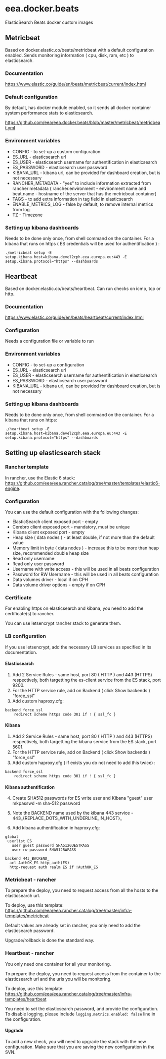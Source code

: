 # eea.docker.beats
ElasticSearch Beats docker custom images



## Metricbeat

Based on docker.elastic.co/beats/metricbeat with a default configuration enabled. Sends monitoring information ( cpu, disk, ram, etc ) to elasticsearch.

### Documentation

https://www.elastic.co/guide/en/beats/metricbeat/current/index.html

### Default configuration

By default, has docker module enabled, so it sends all docker container system performance stats to elasticsearch.

https://github.com/eea/eea.docker.beats/blob/master/metricbeat/metricbeat.yml

### Environment variables

*   CONFIG - to set-up a custom configuration
*   ES_URL - elasticsearch url
*   ES_USER - elasticsearch username for authentification in elasticsearch
*   ES_PASSWORD - elasticsearch user password
*   KIBANA_URL - kibana url, can be provided for dashboard creation, but is not necessary
*   RANCHER_METADATA - "yes" to include information extracted from rancher metadata ( rancher.environment - environment name and beat.name - hostname of the server that has the metricbeat container)
*   TAGS - to add extra information in tag field in elasticsearch
*   ENABLE_METRICS_LOG - false by default, to remove internal metrics from log
*   TZ - Timezone


### Setting up kibana dashboards

Needs to be done only once, from shell command on the container. For a kibana that runs on https ( ES credentials will be used for authentification ) :

    ./metricbeat setup -E setup.kibana.host=kibana.devel2cph.eea.europa.eu:443 -E setup.kibana.protocol="https" --dashboards

## Heartbeat

Based on docker.elastic.co/beats/heartbeat. Can run checks on icmp, tcp or http. 

### Documentation

https://www.elastic.co/guide/en/beats/heartbeat/current/index.html

### Configuration

Needs a configuration file or variable to run


### Environment variables

*   CONFIG - to set-up a configuration
*   ES_URL - elasticsearch url
*   ES_USER - elasticsearch username for authentification in elasticsearch
*   ES_PASSWORD - elasticsearch user password
*   KIBANA_URL - kibana url, can be provided for dashboard creation, but is not necessary

### Setting up kibana dashboards

Needs to be done only once, from shell command on the container. For a kibana that runs on https:

    ./heartbeat setup -E setup.kibana.host=kibana.devel2cph.eea.europa.eu:443 -E setup.kibana.protocol="https" --dashboards

## Setting up elasticsearch stack

### Rancher template
In rancher, use the Elastic 6 stack: https://github.com/eea/eea.rancher.catalog/tree/master/templates/elastic6-engine.

### Configuration

You can use the default configuration with the following changes:


* ElasticSearch client exposed port - empty
* Cerebro  client exposed port - mandatory, must be unique
* Kibana  client exposed port - empty
* Heap size ( data nodes ) - at least double, if not more than the default value
* Memory limit in byte ( data nodes ) - increase this to be more than heap size, recommended double heap size
* Read only username 
* Read only user password
* Username with write access - this will be used in all beats configuration
* Password for RW Username - this will be used in all beats configuration
* Data volumes driver - local if on CPH
* Data volume driver options - empty if on CPH


### Certificate

For enabling https on elasticsearch and kibana, you need to add the certificate(s) to rancher.

You can use letsencrypt rancher stack to generate them.

### LB configuration

If you use letsencrypt, add the necessary LB services as specified in its documentation.

#### Elasticsearch

1. Add 2 Service Rules - same host, port 80 ( HTTP )  and 443 (HTTPS)  respectively, both targetting the es-client service from the ES stack, port 9200.
2. For the HTTP service rule, add on Backend ( click Show backends ) "force_ssl"
3. Add custom haproxy.cfg:
```
backend force_ssl
    redirect scheme https code 301 if ! { ssl_fc }
```

#### Kibana

1. Add 2 Service Rules - same host, port 80 ( HTTP )  and 443 (HTTPS)  respectively, both targetting the kibana service from the ES stack, port 5601.
2. For the HTTP service rule, add on Backend ( click Show backends ) "force_ssl"
3. Add custom haproxy.cfg ( if exists you do not need to add this twice) :
```
backend force_ssl
    redirect scheme https code 301 if ! { ssl_fc }
```
#### Kibana authentification

4. Create SHA512 passwords for ES write user and Kibana "guest" user
     mkpasswd -m sha-512 password
5. Note the BACKEND name used by the kibana 443 service - 
443_{REPLACE_DOTS_WITH_UNDERLINE_IN_HOST}_

6. Add kibana authentification in haproxy.cfg:

```
global
 userlist ES
   user guest password SHA512GUESTRASS
   user rw password SHA512RWPASS

backend 443_BACKEND_
  acl AuthOK_ES http_auth(ES)
  http-request auth realm ES if !AuthOK_ES
```

### Metricbeat - rancher

To prepare the deploy, you need to request access from all the hosts to the elasticsearch url.

To deploy, use this template: https://github.com/eea/eea.rancher.catalog/tree/master/infra-templates/metricbeat

Default values are already set in rancher, you only need to add the elasticsearch password.

Upgrade/rollback is done the standard way.


### Heartbeat - rancher

You only need one container for all your monitoring.

To prepare the deploy, you need to request access from the container to the elasticsearch url and the urls you will be monitoring.

To deploy, use this template: https://github.com/eea/eea.rancher.catalog/tree/master/infra-templates/heartbeat

You need to set the elasticsearch password, and provide the configuration. To disable logging, please include `logging.metrics.enabled: false` line in the configuration.

#### Upgrade

To add a new check, you will need to upgrade the stack with the new configuration. Make sure that you are saving the new configuration in the SVN.


